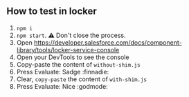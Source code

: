 ## How to test in locker
1. `npm i`
2. `npm start`. ⚠️ Don't close the process.
3. Open https://developer.salesforce.com/docs/component-library/tools/locker-service-console
4. Open your DevTools to see the console
5. Copy-paste the content of `without-shim.js`
6. Press Evaluate: Sadge :finnadie:
7. Clear, `copy-paste` the content of `with-shim.js`
8. Press Evaluate: Nice :godmode: